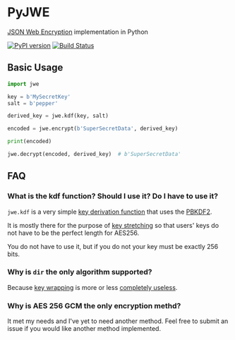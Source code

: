 # PyJWE
[JSON Web Encryption](https://tools.ietf.org/html/rfc7516) implementation in Python

[![PyPI version](https://badge.fury.io/py/PyJWE.svg)](https://badge.fury.io/py/PyJWE)
[![Build Status](https://travis-ci.org/chrisseto/pyjwe.svg?branch=master)](https://travis-ci.org/chrisseto/pyjwe)


## Basic Usage

```python
import jwe

key = b'MySecretKey'
salt = b'pepper'

derived_key = jwe.kdf(key, salt)

encoded = jwe.encrypt(b'SuperSecretData', derived_key)

print(encoded)

jwe.decrypt(encoded, derived_key)  # b'SuperSecretData'
```


## FAQ

### What is the kdf function? Should I use it? Do I have to use it?

`jwe.kdf` is a very simple [key derivation function](https://en.wikipedia.org/wiki/Key_derivation_function) that uses the [PBKDF2](https://en.wikipedia.org/wiki/PBKDF2).

It is mostly there for the purpose of [key stretching](https://en.wikipedia.org/wiki/Key_stretching) so that users' keys do not have to be the perfect length for AES256.

You do not have to use it, but if you do not your key must be exactly 256 bits.


### Why is `dir` the only algorithm supported?

Because [key wrapping](https://en.wikipedia.org/wiki/Key_Wrap) is more or less [completely useless](https://security.stackexchange.com/questions/40052/when-do-i-use-nist-aes-key-wrapping).


### Why is AES 256 GCM the only encryption methd?

It met my needs and I've yet to need another method.
Feel free to submit an issue if you would like another method implemented.
